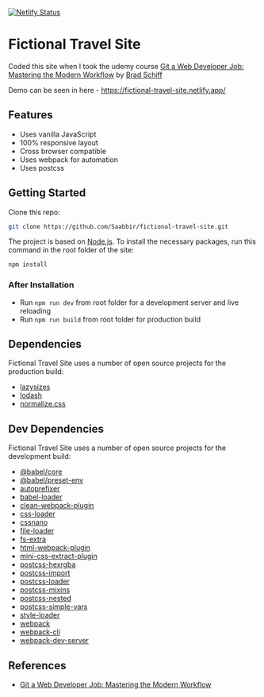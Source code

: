 [![Netlify Status](https://api.netlify.com/api/v1/badges/e3bcc088-0f33-4be3-82a7-b595c2983a80/deploy-status)](https://app.netlify.com/sites/fictional-travel-site/deploys)

# Fictional Travel Site

Coded this site when I took the udemy course [Git a Web Developer Job: Mastering the Modern Workflow](https://www.udemy.com/course/git-a-web-developer-job-mastering-the-modern-workflow/) by [Brad Schiff](https://www.udemy.com/user/bradschiff/)

Demo can be seen in here - https://fictional-travel-site.netlify.app/

## Features

- Uses vanilla JavaScript
- 100% responsive layout
- Cross browser compatible
- Uses webpack for automation
- Uses postcss

## Getting Started

Clone this repo:

```sh
git clone https://github.com/Saabbir/fictional-travel-site.git
```

The project is based on [Node.js](https://nodejs.org/en/). To install the necessary packages, run this command in the root folder of the site:

```sh
npm install
```

### After Installation

- Run `npm run dev` from root folder for a development server and live reloading
- Run `npm run build` from root folder for production build

## Dependencies

Fictional Travel Site uses a number of open source projects for the production build:

- [lazysizes](https://ghub.io/lazysizes)
- [lodash](https://ghub.io/lodash)
- [normalize.css](https://ghub.io/normalize.css)

## Dev Dependencies

Fictional Travel Site uses a number of open source projects for the development build:

- [@babel/core](https://ghub.io/@babel/core)
- [@babel/preset-env](https://ghub.io/@babel/preset-env)
- [autoprefixer](https://ghub.io/autoprefixer)
- [babel-loader](https://ghub.io/babel-loader)
- [clean-webpack-plugin](https://ghub.io/clean-webpack-plugin)
- [css-loader](https://ghub.io/css-loader)
- [cssnano](https://ghub.io/cssnano)
- [file-loader](https://ghub.io/file-loader)
- [fs-extra](https://ghub.io/fs-extra)
- [html-webpack-plugin](https://ghub.io/html-webpack-plugin)
- [mini-css-extract-plugin](https://ghub.io/mini-css-extract-plugin)
- [postcss-hexrgba](https://ghub.io/postcss-hexrgba)
- [postcss-import](https://ghub.io/postcss-import)
- [postcss-loader](https://ghub.io/postcss-loader)
- [postcss-mixins](https://ghub.io/postcss-mixins)
- [postcss-nested](https://ghub.io/postcss-nested)
- [postcss-simple-vars](https://ghub.io/postcss-simple-vars)
- [style-loader](https://ghub.io/style-loader)
- [webpack](https://ghub.io/webpack)
- [webpack-cli](https://ghub.io/webpack-cli)
- [webpack-dev-server](https://ghub.io/webpack-dev-server)

## References

- [Git a Web Developer Job: Mastering the Modern Workflow](https://www.udemy.com/course/git-a-web-developer-job-mastering-the-modern-workflow/)
